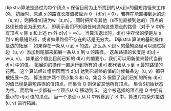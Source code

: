 dijkstra算法是通过为每个顶点 v 保留目前为止所找到的从s到v的最短路径来工作的。
初始时，原点 s 的路径长度值被赋为 0 （d[s] = 0），若存在能直接到达的边（s,m），则把d[m]设为w（s,m）。
同时把所有其他（s不能直接到达的）顶点的路径长度设为无穷大。
即表示我们不知道任何通向这些顶点的路径（对于 V 中所有顶点 v 除 s 和上述 m 外 d[v] = ∞）。
当算法退出时，d[v] 中存储的便是从 s 到 v 的最短路径，或者如果路径不存在的话是无穷大。 
Dijkstra 算法的基础操作是边的拓展：
如果存在一条从 u 到 v 的边，那么从 s 到 v 的最短路径可以通过将边（u, v）添加到尾部来拓展一条从 s 到 u 的路径。
这条路径的长度是 d[u] + w(u, v)。
如果这个值比目前已知的 d[v] 的值要小，我们可以用新值来替代当前 d[v] 中的值。
拓展边的操作一直运行到所有的 d[v] 都代表从 s 到 v 最短路径的花费。
这个算法经过组织因而当 d[u] 达到它最终的值的时候每条边（u, v）都只被拓展一次。
算法维护两个顶点集 S 和 Q。集合 S 保留了我们已知的所有 d[v] 的值已经是最短路径的值顶点，而集合 Q 则保留其他所有顶点。
集合S初始状态为空。
而后每一步都有一个顶点从 Q 移动到 S。
这个被选择的顶点是 Q 中拥有最小的 d[u] 值的顶点。
当一个顶点 u 从 Q 中转移到了 S 中，算法对每条外接边 (u, v) 进行拓展。
